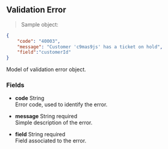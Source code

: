 
## Validation Error

> Sample object:

```json
{
    "code": "40003",
    "message": "Customer 'c9mas9js' has a ticket on hold",
    "field":"customerId"
}
```

Model of validation error object.

### Fields

* **code** <span class="param-type">String</span><br>
Error code, used to identify the error.

* **message** <span class="param-type">String</span> <span class="required-param">required</span><br>
Simple description of the error.

* **field** <span class="param-type">String</span> <span class="required-param">required</span><br>
Field associated to the error.
